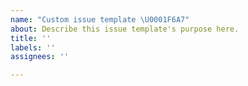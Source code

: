 ```yaml
---
name: "Custom issue template \U0001F6A7"
about: Describe this issue template's purpose here.
title: ''
labels: ''
assignees: ''

---
```



